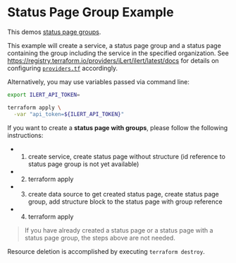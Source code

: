 # Status Page Group Example

This demos [status page groups](https://docs.ilert.com/incident-comms-and-status-pages/status-pages).

This example will create a service, a status page group and a status page containing the group including the service in the specified organization. See https://registry.terraform.io/providers/iLert/ilert/latest/docs for details on configuring [`providers.tf`](./providers.tf) accordingly.

Alternatively, you may use variables passed via command line:

```sh
export ILERT_API_TOKEN=
```

```sh
terraform apply \
  -var "api_token=${ILERT_API_TOKEN}"
```

If you want to create a **status page with groups**, please follow the following instructions:

- 1. create service, create status page without structure (id reference to status page group is not yet available)
- 2. terraform apply
- 3. create data source to get created status page, create status page group, add structure block to the status page with group reference
- 4. terraform apply

> If you have already created a status page or a status page with a status page group, the steps above are not needed.

Resource deletion is accomplished by executing `terraform destroy`.
